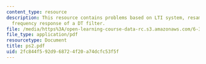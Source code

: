 ```yaml
---
content_type: resource
description: This resource contains problems based on LTI system, resampling, and
  frequency response of a DT filter.
file: /media/https%3A/open-learning-course-data-rc.s3.amazonaws.com/6-341-discrete-time-signal-processing-fall-2005/2fc844f592d968724f20a74dcfc53f5f_ps2.pdf
file_type: application/pdf
resourcetype: Document
title: ps2.pdf
uid: 2fc844f5-92d9-6872-4f20-a74dcfc53f5f
---
```

